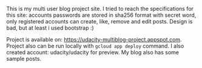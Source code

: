 This is my multi user blog project site. I tried to reach the specifications for this site: accounts passwords are stored in sha256 format with secret word, only registered accounts can create, like, remove and edit posts. Design is bad, but at least i used bootstrap :)

Project is available on: https://udacity-multiblog-project.appspot.com.
Project also can be run locally with `gcloud app deploy` command.
I also created account: udacity/udacity for preview. My blog also has some sample posts.
